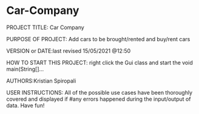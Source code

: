 # Car-Company

PROJECT TITLE: Car Company

PURPOSE OF PROJECT: Add cars to be brought/rented and buy/rent cars

VERSION or DATE:last revised 15/05/2021 @12:50

HOW TO START THIS PROJECT: right click the Gui class and start the void main(String[]...

AUTHORS:Kristian Spiropali

USER INSTRUCTIONS: All of the possible use cases have been thoroughly covered and displayed if
#any errors happened during the input/output of data. Have fun!
